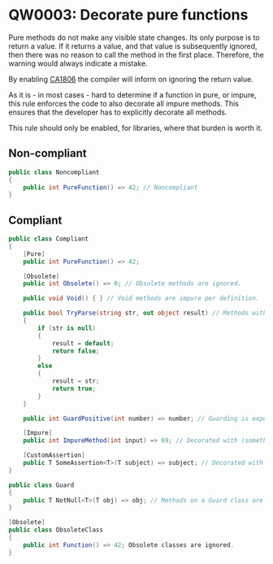 # QW0003: Decorate pure functions
Pure methods do not make any visible state changes. Its only purpose is to
return a value. If it returns a value, and that value is subsequently ignored,
then there was no reason to call the method in the first place. Therefore, the
warning would always indicate a mistake.

By enabling [CA1806](https://docs.microsoft.com/en-us/dotnet/fundamentals/code-analysis/quality-rules/ca1806)
the compiler will inform on ignoring the return value.

As it is - in most cases - hard to determine if a function in pure, or impure,
this rule enforces the code to also decorate all impure methods. This ensures
that the developer has to explicitly decorate all methods.

This rule should only be enabled, for libraries, where that burden is worth it.

## Non-compliant
``` C#
public class Noncompliant
{
    public int PureFunction() => 42; // Noncompliant
}
```

## Compliant
``` C#
public class Compliant
{
    [Pure]
    public int PureFunction() => 42;

    [Obsolete]
    public int Obsolete() => 0; // Obsolete methods are ignored.

    public void Void() { } // Void methods are impure per definition.

    public bool TryParse(string str, out object result) // Methods with out parameters are expected to be impure.
    {
        if (str is null)
        {
            result = default;
            return false;
        }
        else
        {
            result = str;
            return true;
        }
    }

    public int GuardPositive(int number) => number; // Guarding is expected to be impure.

    [Impure]
    public int ImpureMethod(int input) => 69; // Decorated with (something derived from) an ImpureAttribute.

    [CustomAssertion]
    public T SomeAssertion<T>(T subject) => subject; // Decorated with something indicating an assertion is done.
}

public class Guard
{
    public T NotNull<T>(T obj) => obj; // Methods on a Guard class are expected to be impure.
}

[Obsolete]
public class ObsoleteClass
{
    public int Function() => 42; Obsolete classes are ignored.
}
```
